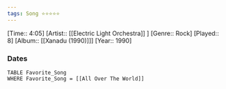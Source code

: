 ```yaml
---
tags: Song ⭐⭐⭐⭐⭐ 
---
```

[Time:: 4:05]
[Artist:: [[Electric Light Orchestra]] ]
[Genre:: Rock]
[Played:: 8]
[Album:: [[Xanadu (1990)]]]
[Year:: 1990]
### Dates
````dataview
TABLE Favorite_Song
WHERE Favorite_Song = [[All Over The World]]
````